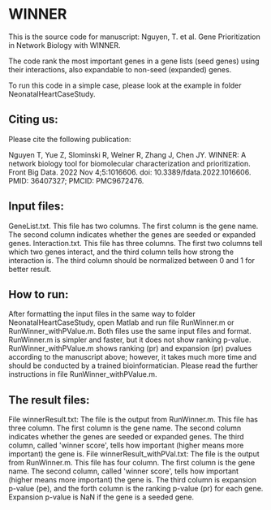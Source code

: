 # WINNER
This is the source code for manuscript: Nguyen, T. et al. Gene Prioritization in Network Biology with WINNER.

The code rank the most important genes in a gene lists (seed genes) using their interactions, also expandable to non-seed (expanded) genes. 

To run this code in a simple case, please look at the example in folder NeonatalHeartCaseStudy.

## Citing us:
Please cite the following publication:

Nguyen T, Yue Z, Slominski R, Welner R, Zhang J, Chen JY. WINNER: A network biology tool for biomolecular characterization and prioritization. Front Big Data. 2022 Nov 4;5:1016606. doi: 10.3389/fdata.2022.1016606. PMID: 36407327; PMCID: PMC9672476.


## Input files:
GeneList.txt. This file has two columns. The first column is the gene name. The second column indicates whether the genes are seeded or expanded genes.
Interaction.txt. This file has three columns. The first two columns tell which two genes interact, and the third column tells how strong the interaction is. The third column should be normalized between 0 and 1 for better result.

## How to run:
After formatting the input files in the same way to folder NeonatalHeartCaseStudy, open Matlab and run file RunWinner.m or RunWinner_withPValue.m. Both files use the same input files and format. RunWinner.m is simpler and faster, but it does not show ranking p-value. RunWinner_withPValue.m shows ranking (pr) and expansion (pr) pvalues according to the manuscript above; however, it takes much more time and should be conducted by a trained bioinformatician. Please read the further instructions in file RunWinner_withPValue.m.

## The result files:
File winnerResult.txt: The file is the output from RunWinner.m. This file has three column. The first column is the gene name. The second column indicates whether the genes are seeded or expanded genes. The third column, called 'winner score', tells how important (higher means more important) the gene is.
File winnerResult_withPVal.txt: The file is the output from RunWinner.m. This file has four column. The first column is the gene name. The second column, called 'winner score', tells how important (higher means more important) the gene is. The third column is expansion p-value (pe), and the forth column is the ranking p-value (pr) for each gene. Expansion p-value is NaN if the gene is a seeded gene.
